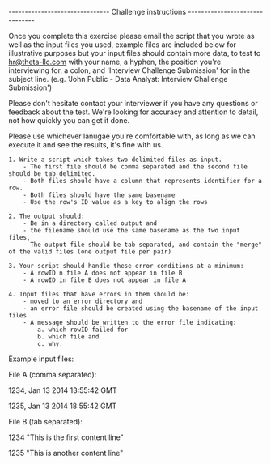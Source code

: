 ------------------------------- Challenge instructions -------------------------------

Once you complete this exercise please email the script that you wrote as well as the input files you used, example files are included below for illustrative purposes but your input files should contain more data, to test to hr@theta-llc.com with your name, a hyphen, the position you're interviewing for, a colon, and 'Interview Challenge Submission' for in  the subject line. (e.g. 'John Public - Data Analyst: Interview Challenge Submission') 

Please don't hesitate contact your interviewer if you have any questions or feedback about the test.  We're looking for accuracy and attention to detail, not how quickly you can get it done.

Please use whichever lanugae you're comfortable with, as long as we can execute it and see the results, it's fine with us.

    1. Write a script which takes two delimited files as input.
        - The first file should be comma separated and the second file should be tab delimited. 
        - Both files should have a column that represents identifier for a row.
        - Both files should have the same basename
        - Use the row's ID value as a key to align the rows
        
    2. The output should:
        - Be in a directory called output and 
        - the filename should use the same basename as the two input files, 
        - The output file should be tab separated, and contain the "merge" of the valid files (one output file per pair)

    3. Your script should handle these error conditions at a minimum:
        - A rowID n file A does not appear in file B
        - A rowID in file B does not appear in file A

    4. Input files that have errors in them should be:
        - moved to an error directory and 
        - an error file should be created using the basename of the input files
        - A message should be written to the error file indicating:
            a. which rowID failed for 
            b. which file and 
            c. why.

Example input files:

File A (comma separated):

1234, Jan 13 2014 13:55:42 GMT

1235, Jan 13 2014 18:55:42 GMT

File B (tab separated):

1234	   "This is the first content line"

1235	   "This is another content line"